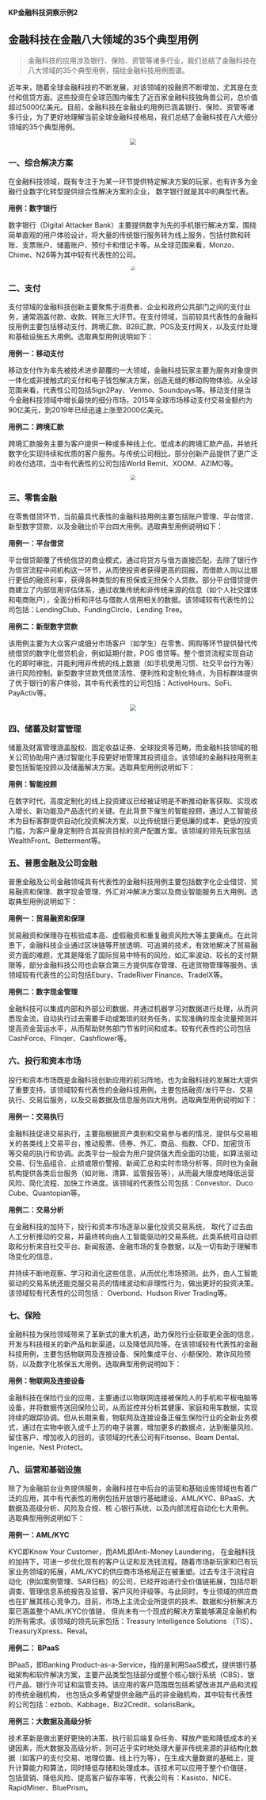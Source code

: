 __KP金融科技洞察示例2__

## 金融科技在金融八大领域的35个典型用例

> 金融科技的应用涉及银行、保险、资管等诸多行业，我们总结了金融科技在八大领域的35个典型用例，描绘金融科技用例图谱。  

近年来，随着全球金融科技的不断发展，对该领域的投融资不断增加，尤其是在支付和信贷方面。这些投资在全球范围内催生了近百家金融科技独角兽公司，总价值超过5000亿美元。目前，金融科技在金融业的用例已涵盖银行、保险、资管等诸多行业，为了更好地理解当前全球金融科技格局，我们总结了金融科技在八大细分领域的35个典型用例。

<div align="center"><img src="https://z3.ax1x.com/2021/08/23/hCRDoR.png" style="zoom:80%;" /></div>


### 一、综合解决方案

在金融科技领域，既有专注于为某一环节提供特定解决方案的玩家，也有许多为金融行业数字化转型提供综合性解决方案的企业， 数字银行就是其中的典型代表。

**用例：数字银行**

数字银行（Digital Attacker Bank）主要提供数字为先的手机银行解决方案，围绕简单直观的用户体验设计，将大量的传统银行服务转为线上服务，包括付款和转账、支票账户、储蓄账户、预付卡和借记卡等。从全球范围来看，Monzo、Chime、N26等为其中较有代表性的公司。
<div align="center"><img src="https://z3.ax1x.com/2021/09/06/hhTTzj.png" style="zoom:50%;" /></div>


### 二、支付  

支付领域的金融科技创新主要聚焦于消费者、企业和政府公共部门之间的支付业务，通常涵盖付款、收款、转账三大环节。在支付领域，当前较具代表性的金融科技用例主要包括移动支付、跨境汇款、B2B汇款、POS及支付网关，以及支付处理和基础设施五大用例。选取典型用例说明如下：

**用例一：移动支付**

移动支付作为率先被技术进步颠覆的一大领域，金融科技玩家主要为服务对象提供一体化或非接触式的支付和电子钱包解决方案，创造无缝的移动购物体验。从全球范围来看，代表性公司包括Sign2Pay、Venmo、Soundpays等。移动支付是当今金融科技领域中增长最快的细分市场，2015年全球市场移动支付交易金额约为90亿美元，到2019年已经迅速上涨至2000亿美元。

**用例二：跨境汇款**

跨境汇款服务主要为客户提供一种或多种线上化、低成本的跨境汇款产品，并依托数字化实现持续和优质的客户服务。与传统公司相比，部分创新产品提供了更广泛的收付选项，当中有代表性的公司包括World Remit、XOOM、AZIMO等。
<div align="center"><img src="https://z3.ax1x.com/2021/09/06/hh7q9e.jpg" style="zoom:60%;" /></div>

### 三、零售金融
在零售借贷环节，当前最具代表性的金融科技用例主要包括账户管理、平台借贷、新型数字贷款、以及金融比价平台四大用例。选取典型用例说明如下：

**用例一：平台借贷**

平台借贷颠覆了传统信贷的商业模式，通过将贷方与借方直接匹配，去除了银行作为信贷流程中间机构这一环节，从而使投资者获得更高的回报，而借款人则以比银行更低的融资利率，获得各种类型的有担保或无担保个人贷款。部分平台借贷提供商建立了内部信用评估体系，通过收集传统和非传统来源的信息（如个人社交媒体和电商账户），全面分析和评估与借款人信用相关的数据。该领域较有代表性的公司包括：LendingClub、FundingCircle、Lending Tree。

**用例二：新型数字贷款**

该用例主要为大众客户或细分市场客户（如学生）在零售、网购等环节提供替代传统借贷的数字化借贷机会，例如延期付款，POS 借贷等。整个借贷流程实现自动化的即时审批，并能利用非传统的线上数据（如手机使用习惯、社交平台行为等）进行风险控制。新型数字贷款凭借灵活性、便利性和定制化特点，为目标群体提供了优于银行的客户体验，其中有代表性的公司包括：ActiveHours、SoFi、PayActiv等。
<div align="center"><img src="https://z3.ax1x.com/2021/09/06/hhb7Se.jpg" style="zoom:80%;" /></div>

### 四、储蓄及财富管理
储蓄及财富管理涵盖股权、固定收益证券、全球投资等范畴，而金融科技领域的相关公司协助用户通过智能化手段更好地管理其投资组合。该领域的金融科技用例主要包括智能投顾以及储蓄解决方案。选取典型用例说明如下：

**用例：智能投顾**

在数字时代，高度定制化的线上投资建议已经被证明是不断推动新客获取、实现收入增长、新功能及产品迭代的关键。在此背景下催生的智能投顾，通过人工智能技术为目标客群提供自动化投资解决方案，以比传统银行更低廉的成本、更低的投资门槛，为客户量身定制符合其投资目标的资产配置方案。该领域的领先玩家包括WealthFront、Betterment等。

### 五、普惠金融及公司金融
普惠金融及公司金融领域具有代表性的金融科技用例主要包括数字化企业借贷、贸易融资和保理、数字现金管理、外汇对冲解决方案以及商业智能服务五大用例。选取典型用例说明如下：

**用例一：贸易融资和保理**

贸易融资和保理存在核验成本高、虚假融资和重复融资风险大等主要痛点。在此背景下，金融科技企业通过区块链等开放透明、可追溯的技术，有效地解决了贸易融资方面的难题，尤其是降低了国际贸易中特有的风险，如汇率波动、较长的支付期限等，部分金融科技公司也会联合第三方提供库存管理、在途货物管理等服务。该领域较有代表性的公司包括Ebury、TradeRiver Finance、TradeIX等。

**用例二：数字现金管理**

金融科技可以集成内部和外部公司数据，并通过机器学习对数据进行处理，从而洞悉现金流，自动执行过去需要手动或繁琐的财务任务，实现准确的现金流量预测并提高资金营运水平，从而帮助财务部门节省时间和成本。较有代表性的公司包括CashForce、Flinqer、Cashflower等。

### 六、投行和资本市场
投行和资本市场既是金融科技创新应用的前沿阵地，也为金融科技的发展壮大提供了重要支持。该领域较有代表性的金融科技用例，主要包括融资/发行平台、交易执行、交易后服务，以及交易数据及信息服务四大用例。选取典型用例说明如下：

**用例一：交易执行**

金融科技促进交易执行，主要指根据资产类别和交易参与者的情况，提供与交易相关的各类线上交易平台，推动股票、债券、外汇、商品、指数、CFD、加密货币等交易的执行和协调。此类平台一般会为用户提供强大而全面的功能，如算法驱动交易、衍生品组合、止损或限价警报、新闻汇总和实时市场分析等，同时也为金融机构提供各类后台服务（如对账、清算、监管报告等），从而最大限度地降低运营风险、简化流程、加快工作进度。该领域的代表性公司包括：Convestor、Duco Cube、Quantopian等。

**用例二：交易分析**

在金融科技的加持下，投行和资本市场逐渐以量化投资交易系统， 取代了过去由人工分析推动的交易，并最终转向由人工智能驱动的交易系统。此类系统可自动抓取和分析来自社交平台、新闻报道、金融市场的复杂数据，以及一切有助于理解市场变化的信息，

并持续不断地观察、学习和消化这些信息，从而优化市场预测。此外，由人工智能驱动的交易系统还能克服交易员的情绪波动和非理性行为，做出更好的投资决策。该领域较有代表性的公司包括： Overbond、Hudson River Trading等。

### 七、保险
金融科技为保险领域带来了革新式的重大机遇，助力保险行业获取更全面的信息，开发与科技相关的新产品和新渠道，以及降低风险等。在该领域较有代表性的金融科技用例，主要包括物联网及连接设备、保险集成平台、小额保险、欺诈风险预防，以及数字化核保五大用例。选取典型用例说明如下：

**用例：物联网及连接设备**

金融科技在保险行业的应用，主要通过以物联网连接被保险人的手机和平板电脑等设备，并将数据传送回保险公司，从而监控并分析其健康、家庭和用车数据，实现持续的跟踪协调。但从长期来看，物联网及连接设备正催生保险行业的全新业务模式，通过在实物中嵌入成千上万的电子装置，增加更多的数据点，达到衡量风险、留住客户、增加收入的目的。该领域的代表公司有Fitsense、Beam Dental、Ingenie、Nest Protect。

### 八、运营和基础设施
除了为金融前台业务提供服务，金融科技在中后台的运营和基础设施领域也有着广泛的应用，其中有代表性的用例包括开放银行基础建设、AML/KYC、BPaaS、大数据及高级分析、风险及合规、核 心银行系统，以及内部流程自动化七大用例。选取典型用例说明如下：

**用例一：AML/KYC**

KYC即Know Your Customer，而AML即Anti-Money Laundering， 在金融科技的加持下，可进一步优化现有的客户认证和反洗钱流程。随着市场新玩家和已有玩家业务领域的拓展，AML/KYC的供应商市场格局正在被重塑。过去专注于流程自动化（例如案例管理、SAR归档）的公司，已经开始进行全价值链拓展，包括尽职调查、管理信息系统报告及监督、客户风险评级等。与此同时，专业领域的供应商也在扩展其核心竞争力。目前，市场上主流企业所提供的技术、数据和分析解决方案已涵盖整个AML/KYC价值链， 但尚未有一个现成的解决方案能够满足金融机构的所有需求。该领域的领先玩家包括：Treasury  Intelligence  Solutions  （TIS）、 TreasuryXpress、Reval。

**用例二： BPaaS**

BPaaS，即Banking  Product-as-a-Service，指的是利用SaaS模式，提供银行基础架构和软件解决方案，主要产品类型包括部分或整个核心银行系统（CBS）、银行产品、银行许可证和监管支持。该应用的客户范围既包括希望改进其产品和流程的传统金融机构， 也包括众多希望提供金融产品的非金融机构，其中较有代表性的公司包括：ezbob、Kabbage、Biz2Credit、solarisBank。

**用例三：大数据及高级分析**

技术革新是做出更好更快的决策、执行前后端复杂任务、释放产能和降低成本的关键因素，而大数据及高级分析，则可近乎实时地处理大量非传统来源的非结构化数据（如客户的支付交易、地理位置、线上行为等），在生成大量数据的基础上，提升计算能力和算法，同时降低存储和处理成本。该技术可以应用于整个价值链， 包括营销、降低风险、提高客户留存率等，代表公司有：Kasisto、NICE、RapidMiner、BluePrism。
